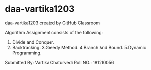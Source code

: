 # daa-vartika1203
daa-vartika1203 created by GitHub Classroom


Algorithm Assignment consists of the following :
1. Divide and Conquer.
2. Backtracking.
3.Greedy Method.
4.Branch And Bound.
5.Dynamic Programming.

Submitted By: Vartika Chaturvedi 
Roll NO.: 181210056

